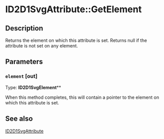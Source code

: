 # ID2D1SvgAttribute::GetElement

## Description

Returns the element on which this attribute is set. Returns null if the attribute is not set on any element.

## Parameters

### `element` [out]

Type: **ID2D1SvgElement****

When this method completes, this will contain a pointer to the element on which this attribute is set.

## See also

[ID2D1SvgAttribute](https://learn.microsoft.com/windows/desktop/api/d2d1svg/nn-d2d1svg-id2d1svgattribute)